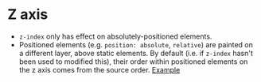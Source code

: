 # Z axis

* `z-index` only has effect on absolutely-positioned elements.
* Positioned elements (e.g. `position: absolute`, `relative`) are painted on a different layer, above static elements. By default (i.e. if `z-index` hasn't been used to modified this), their order within positioned elements on the z axis comes from the source order. [Example](./../../code_examples/2019/0905_CSS-IN-DEPTH_Modal-and-dropdown-positioning-and-z-index)
